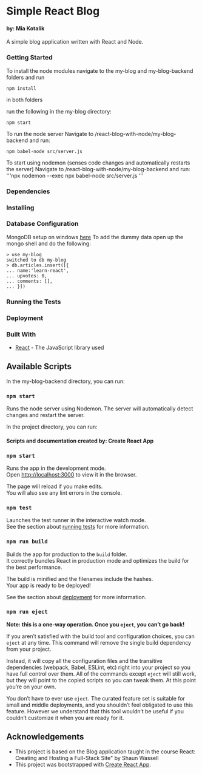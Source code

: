 # Simple React Blog

#### by: Mia Kotalik

A simple blog application written with React and Node.

### Getting Started

To install the node modules navigate to the my-blog and my-blog-backend folders and run

```
npm install

```

in both folders

run the following in the my-blog directory:

```
npm start

```

To run the node server
Navigate to /react-blog-with-node/my-blog-backend and run:

```
npm babel-node src/server.js

```

To start using nodemon (senses code changes and automatically restarts the server)
Navigate to /react-blog-with-node/my-blog-backend and run:
'''npx nodemon --exec npx babel-node src/server.js
'''

### Dependencies

### Installing

### Database Configuration

MongoDB setup on windows [here](https://www.freecodecamp.org/news/learn-mongodb-a4ce205e7739/)
To add the dummy data open up the mongo shell and do the following:

```
> use my-blog
switched to db my-blog
> db.articles.insert([{
... name:'learn-react',
... upvotes: 0,
... comments: [],
... }])
```

### Running the Tests

### Deployment

### Built With

-   [React](https://reactjs.org/) - The JavaScript library used

## Available Scripts

In the my-blog-backend directory, you can run:

### `npm start`

Runs the node server using Nodemon. The server will automatically detect changes and restart the server.

In the project directory, you can run:

#### Scripts and documentation created by: Create React App

### `npm start`

Runs the app in the development mode.<br />
Open [http://localhost:3000](http://localhost:3000) to view it in the browser.

The page will reload if you make edits.<br />
You will also see any lint errors in the console.

### `npm test`

Launches the test runner in the interactive watch mode.<br />
See the section about [running tests](https://facebook.github.io/create-react-app/docs/running-tests) for more information.

### `npm run build`

Builds the app for production to the `build` folder.<br />
It correctly bundles React in production mode and optimizes the build for the best performance.

The build is minified and the filenames include the hashes.<br />
Your app is ready to be deployed!

See the section about [deployment](https://facebook.github.io/create-react-app/docs/deployment) for more information.

### `npm run eject`

**Note: this is a one-way operation. Once you `eject`, you can’t go back!**

If you aren’t satisfied with the build tool and configuration choices, you can `eject` at any time. This command will remove the single build dependency from your project.

Instead, it will copy all the configuration files and the transitive dependencies (webpack, Babel, ESLint, etc) right into your project so you have full control over them. All of the commands except `eject` will still work, but they will point to the copied scripts so you can tweak them. At this point you’re on your own.

You don’t have to ever use `eject`. The curated feature set is suitable for small and middle deployments, and you shouldn’t feel obligated to use this feature. However we understand that this tool wouldn’t be useful if you couldn’t customize it when you are ready for it.

## Acknowledgements

-   This project is based on the Blog application taught in the course React: Creating and Hosting a Full-Stack Site" by Shaun Wassell
-   This project was bootstrapped with [Create React App](https://github.com/facebook/create-react-app).
